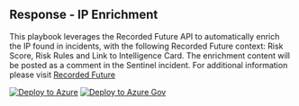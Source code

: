 
## Response - IP Enrichment



This playbook leverages the Recorded Future API to automatically enrich the IP found in incidents, with the following Recorded Future context: Risk Score, Risk Rules and Link to Intelligence Card. The enrichment content will be posted as a comment in the Sentinel incident. For additional information please visit [Recorded Future](https://www.recordedfuture.com/integrations/azure/) 

[![Deploy to Azure](https://aka.ms/deploytoazurebutton)](https://portal.azure.com/#create/Microsoft.Template/uri/https%3A%2F%2Fraw.githubusercontent.com%2Fsocprime%2FAzure-Sentinel%2FPS-1680_IP_enrichment%2FMasterPlaybooks%2FIP-Enrichment%2FRecordedFuture-IP-Enrichment%2Fazuredeploy.json)
[![Deploy to Azure Gov](https://aka.ms/deploytoazuregovbutton)](https://portal.azure.us/#create/Microsoft.Template/uri/https%3A%2F%2Fraw.githubusercontent.com%2Fsocprime%2FAzure-Sentinel%2FPS-1680_IP_enrichment%2FMasterPlaybooks%2FIP-Enrichment%2FRecordedFuture-IP-Enrichment%2Fazuredeploy.json)